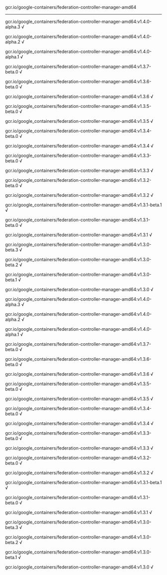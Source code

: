 gcr.io/google-containers/federation-controller-manager-amd64 

----
gcr.io/google_containers/federation-controller-manager-amd64:v1.4.0-alpha.3 √

gcr.io/google_containers/federation-controller-manager-amd64:v1.4.0-alpha.2 √

gcr.io/google_containers/federation-controller-manager-amd64:v1.4.0-alpha.1 √

gcr.io/google_containers/federation-controller-manager-amd64:v1.3.7-beta.0 √

gcr.io/google_containers/federation-controller-manager-amd64:v1.3.6-beta.0 √

gcr.io/google_containers/federation-controller-manager-amd64:v1.3.6 √

gcr.io/google_containers/federation-controller-manager-amd64:v1.3.5-beta.0 √

gcr.io/google_containers/federation-controller-manager-amd64:v1.3.5 √

gcr.io/google_containers/federation-controller-manager-amd64:v1.3.4-beta.0 √

gcr.io/google_containers/federation-controller-manager-amd64:v1.3.4 √

gcr.io/google_containers/federation-controller-manager-amd64:v1.3.3-beta.0 √

gcr.io/google_containers/federation-controller-manager-amd64:v1.3.3 √

gcr.io/google_containers/federation-controller-manager-amd64:v1.3.2-beta.0 √

gcr.io/google_containers/federation-controller-manager-amd64:v1.3.2 √

gcr.io/google_containers/federation-controller-manager-amd64:v1.3.1-beta.1 √

gcr.io/google_containers/federation-controller-manager-amd64:v1.3.1-beta.0 √

gcr.io/google_containers/federation-controller-manager-amd64:v1.3.1 √

gcr.io/google_containers/federation-controller-manager-amd64:v1.3.0-beta.3 √

gcr.io/google_containers/federation-controller-manager-amd64:v1.3.0-beta.2 √

gcr.io/google_containers/federation-controller-manager-amd64:v1.3.0-beta.1 √

gcr.io/google_containers/federation-controller-manager-amd64:v1.3.0 √

gcr.io/google_containers/federation-controller-manager-amd64:v1.4.0-alpha.3 √

gcr.io/google_containers/federation-controller-manager-amd64:v1.4.0-alpha.2 √

gcr.io/google_containers/federation-controller-manager-amd64:v1.4.0-alpha.1 √

gcr.io/google_containers/federation-controller-manager-amd64:v1.3.7-beta.0 √

gcr.io/google_containers/federation-controller-manager-amd64:v1.3.6-beta.0 √

gcr.io/google_containers/federation-controller-manager-amd64:v1.3.6 √

gcr.io/google_containers/federation-controller-manager-amd64:v1.3.5-beta.0 √

gcr.io/google_containers/federation-controller-manager-amd64:v1.3.5 √

gcr.io/google_containers/federation-controller-manager-amd64:v1.3.4-beta.0 √

gcr.io/google_containers/federation-controller-manager-amd64:v1.3.4 √

gcr.io/google_containers/federation-controller-manager-amd64:v1.3.3-beta.0 √

gcr.io/google_containers/federation-controller-manager-amd64:v1.3.3 √

gcr.io/google_containers/federation-controller-manager-amd64:v1.3.2-beta.0 √

gcr.io/google_containers/federation-controller-manager-amd64:v1.3.2 √

gcr.io/google_containers/federation-controller-manager-amd64:v1.3.1-beta.1 √

gcr.io/google_containers/federation-controller-manager-amd64:v1.3.1-beta.0 √

gcr.io/google_containers/federation-controller-manager-amd64:v1.3.1 √

gcr.io/google_containers/federation-controller-manager-amd64:v1.3.0-beta.3 √

gcr.io/google_containers/federation-controller-manager-amd64:v1.3.0-beta.2 √

gcr.io/google_containers/federation-controller-manager-amd64:v1.3.0-beta.1 √

gcr.io/google_containers/federation-controller-manager-amd64:v1.3.0 √


